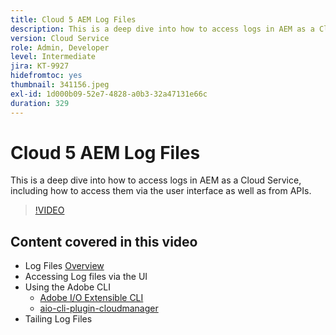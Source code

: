 ```yaml
---
title: Cloud 5 AEM Log Files
description: This is a deep dive into how to access logs in AEM as a Cloud Service, including how to access them via the user interface as well as from APIs.
version: Cloud Service
role: Admin, Developer
level: Intermediate
jira: KT-9927
hidefromtoc: yes
thumbnail: 341156.jpeg
exl-id: 1d000b09-52e7-4828-a0b3-32a47131e66c
duration: 329
---
```

# Cloud 5 AEM Log Files

This is a deep dive into how to access logs in AEM as a Cloud Service, including how to access them via the user interface as well as from APIs.
 
>[!VIDEO](https://video.tv.adobe.com/v/341156?quality=12&learn=on)

## Content covered in this video

+ Log Files [Overview](https://experienceleague.adobe.com/docs/experience-manager-learn/cloud-service/debugging/debugging-aem-as-a-cloud-service/logs.html)
+ Accessing Log files via the UI
+ Using the Adobe CLI
  + [Adobe I/O Extensible CLI](https://github.com/adobe/aio-cli)
  + [aio-cli-plugin-cloudmanager](https://github.com/adobe/aio-cli-plugin-cloudmanager/blob/main/README.md)
+ Tailing Log Files